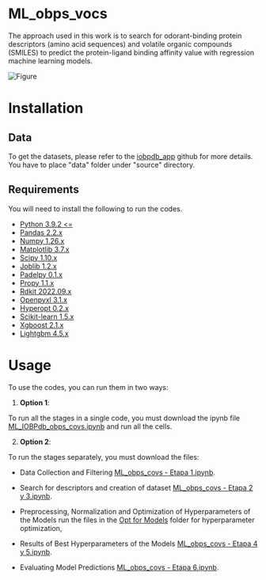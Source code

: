 # ML_obps_vocs

The approach used in this work is to search for odorant-binding protein descriptors (amino acid sequences) and volatile organic compounds (SMILES) to predict the protein-ligand binding affinity value with regression machine learning models.

![Figure](https://github.com/Glarah453/ML_obps_vocs/blob/main/figures/Esquema%20de%20Flujo%20de%20trabajo.jpg)

# Installation

## Data

To get the datasets, please refer to the [iobpdb_app](https://github.com/sshuklz/iobpdb_app.git) github for more details. You have to place "data" folder under "source" directory.

## Requirements

You will need to install the following to run the codes.


*   [Python 3.9.2 <=](https://www.python.org/downloads/)
*   [Pandas 2.2.x](https://pandas.pydata.org/docs/getting_started/install.html)
*   [Numpy 1.26.x](https://numpy.org/install/)
*   [Matplotlib 3.7.x](https://matplotlib.org/3.7.0/)
*   [Scipy 1.10.x](https://scipy.org/install/)
*   [Joblib 1.2.x](https://joblib.readthedocs.io/en/stable/installing.html)
*   [Padelpy 0.1.x](https://pypi.org/project/padelpy/)
*   [Propy 1.1.x](https://pypi.org/project/propy3/)
*   [Rdkit 2022.09.x](https://www.rdkit.org/docs/Install.html)
*   [Openpyxl 3.1.x](https://openpyxl.readthedocs.io/en/stable/tutorial.html)
*   [Hyperopt 0.2.x](https://hyperopt.github.io/hyperopt/)
*   [Scikit-learn 1.5.x](https://scikit-learn.org/1.5/install.html)
*   [Xgboost 2.1.x](https://xgboost.readthedocs.io/en/latest/install.html)
*   [Lightgbm 4.5.x](https://lightgbm.readthedocs.io/en/latest/Installation-Guide.html)


# Usage

To use the codes, you can run them in two ways:

1. **Option 1**:

To run all the stages in a single code, you must download the ipynb file [ML_IOBPdb_obps_covs.ipynb](https://github.com/Glarah453/ML_obps_vocs/blob/main/ML_IOBPdb_obps_covs.ipynb) and run all the cells.

2. **Option 2**:

To run the stages separately, you must download the files:

* Data Collection and Filtering [ML_obps_covs - Etapa 1.ipynb](https://github.com/Glarah453/ML_obps_vocs/blob/main/ML_obps_covs%20-%20Etapa%201.ipynb). 

* Search for descriptors and creation of dataset [ML_obps_covs - Etapa 2 y 3.ipynb](https://github.com/Glarah453/ML_obps_vocs/blob/main/ML_obps_covs%20-%20Etapa%202%20y%203.ipynb). 

* Preprocessing, Normalization and Optimization of Hyperparameters of the Models run the files in the [Opt for Models](https://github.com/Glarah453/ML_obps_vocs/tree/main/Opt%20for%20Models)  folder for hyperparameter optimization,

* Results of Best Hyperparameters of the Models [ML_obps_covs - Etapa 4 y 5.ipynb](https://github.com/Glarah453/ML_obps_vocs/blob/main/ML_obps_covs%20-%20Etapa%204%2C%205.ipynb).

* Evaluating Model Predictions [ML_obps_covs - Etapa 6.ipynb](https://github.com/Glarah453/ML_obps_vocs/blob/main/ML_obps_covs%20-%20Etapa%206.ipynb).